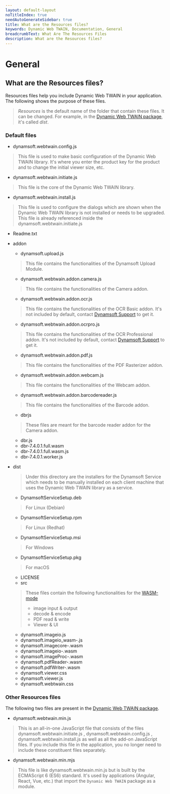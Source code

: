 ```yaml
---
layout: default-layout
noTitleIndex: true
needAutoGenerateSidebar: true
title: What are the Resources files? 
keywords: Dynamic Web TWAIN, Documentation, General
breadcrumbText: What Are The Resources Files
description: What are the Resources files? 
---
```


# General

## What are the Resources files? 

Resources files help you include Dynamic Web TWAIN in your application. The following shows the purpose of these files.

> *Resources* is the default name of the folder that contain these files. It can be changed. For example, in the [Dynamic Web TWAIN package](https://github.com/dynamsoft-dwt/web-twain-package), it's called *dist*.

### Default files

* dynamsoft.webtwain.config.js

> This file is used to make basic configuration of the Dynamic Web TWAIN library. It's where you enter the product key for the product and to change the initial viewer size, etc.

* dynamsoft.webtwain.initiate.js

> This file is the core of the Dynamic Web TWAIN library. 

* dynamsoft.webtwain.install.js

> This file is used to configure the dialogs which are shown when the Dynamic Web TWAIN library is not installed or needs to be upgraded. This file is already referenced inside the dynamsoft.webtwain.initiate.js

* Readme.txt
* addon
  + dynamsoft.upload.js

  > This file contains the functionalities of the Dynamsoft Upload Module. 

  + dynamsoft.webtwain.addon.camera.js

  > This file contains the functionalities of the Camera addon. 

  + dynamsoft.webtwain.addon.ocr.js

  > This file contains the functionalities of the OCR Basic addon. It's not included by default, contact [Dynamsoft Support]({{site.about}}Getsupport.html) to get it.

  + dynamsoft.webtwain.addon.ocrpro.js

  > This file contains the functionalities of the OCR Professional addon. It's not included by default, contact [Dynamsoft Support]({{site.about}}Getsupport.html) to get it.

  + dynamsoft.webtwain.addon.pdf.js

  > This file contains the functionalities of the PDF Rasterizer addon. 

  + dynamsoft.webtwain.addon.webcam.js

  > This file contains the functionalities of the Webcam addon. 

  + dynamsoft.webtwain.addon.barcodereader.js

  > This file contains the functionalities of the Barcode addon. 

  + dbrjs

  > These files are meant for the barcode reader addon for the Camera addon.

    - dbr.js
    - dbr-7.4.0.1.full.wasm
    - dbr-7.4.0.1.full.wasm.js
    - dbr-7.4.0.1.worker.js
* dist

  > Under this directory are the installers for the Dynamsoft Service which needs to be manually installed on each client machine that uses the Dynamic Web TWAIN library as a service.

    - DynamsoftServiceSetup.deb

    > For Linux (Debian)

    - DynamsoftServiceSetup.rpm

    > For Linux (Redhat)

    - DynamsoftServiceSetup.msi

    > For Windows

    - DynamsoftServiceSetup.pkg

    > For macOS

    - LICENSE
  + src

  > These files contain the following functionalities for the [WASM-mode]({{site.indepth}}features/initialize.html#wasm-mode)
  > - image input & output
  > - decode & encode
  > - PDF read & write
  > - Viewer & UI

    - dynamsoft.imageio.js
    - dynamsoft.imageio_wasm-<version number>.js
    - dynamsoft.imagecore-<version number>.wasm
    - dynamsoft.imageio-<version number>.wasm
    - dynamsoft.imageProc-<version number>.wasm
    - dynamsoft.pdfReader-<version number>.wasm
    - dynamsoft.pdfWriter-<version number>.wasm
    - dynamsoft.viewer.css
    - dynamsoft.viewer.js
    - dynamsoft.webtwain.css

### Other Resources files

The following two files are present in the [Dynamic Web TWAIN package](https://github.com/dynamsoft-dwt/web-twain-package).

* dynamsoft.webtwain.min.js

> This is an all-in-one JavaScript file that consists of the files dynamsoft.webtwain.initiate.js , dynamsoft.webtwain.config.js , dynamsoft.webtwain.install.js as well as all the add-on JavaScript files. If you include this file in the application, you no longer need to include these constituent files separately.

* dynamsoft.webtwain.min.mjs

> This file is like dynamsoft.webtwain.min.js but is built by the ECMAScript 6 (ES6) standard. It's used by applications (Angular, React, Vue, etc.) that import the `Dynamic Web TWAIN` package as a module.
